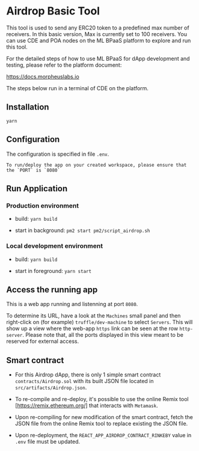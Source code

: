 # Airdrop Basic Tool

This tool is used to send any ERC20 token to a predefined max number of receivers.
In this basic version, Max is currently set to 100 receivers. You can use CDE and POA nodes on the ML BPaaS platform to explore and run this tool.

For the detailed steps of how to use ML BPaaS for dApp development and testing, please refer to the platform document:

https://docs.morpheuslabs.io

The steps below run in a terminal of CDE on the platform.

## Installation 

`yarn`

## Configuration

The configuration is specified in file `.env`.

```
To run/deploy the app on your created workspace, please ensure that the `PORT` is `8080`
```

## Run Application

### Production environment

  - build: `yarn build`

  - start in background: `pm2 start pm2/script_airdrop.sh`

### Local development environment

  - build: `yarn build`

  - start in foreground: `yarn start`

## Access the running app

This is a web app running and listenning at port `8080`.

To determine its URL, have a look at the `Machines` small panel and then right-click on (for example) `truffle/dev-machine` to select `Servers`. This will show up a view where the web-app `https` link can be seen at the
row `http-server`. Please note that, all the ports displayed in this view meant to be reserved for external access.

## Smart contract

  - For this Airdrop dApp, there is only 1 simple smart contract `contracts/Airdrop.sol` with its built JSON file located in `src/artifacts/Airdrop.json`.

  - To re-compile and re-deploy, it's possible to use the online Remix tool [https://remix.ethereum.org/] that interacts with `Metamask`. 

  - Upon re-compiling for new modification of the smart contract, fetch the JSON file from the online Remix tool to replace existing the JSON file.

  - Upon re-deployment, the `REACT_APP_AIRDROP_CONTRACT_RINKEBY` value in `.env` file must be updated.

